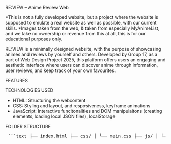 RE:VIEW – Anime Review Web

*This is not a fully developed website, but a project where the website is supposed to emulate a real website as well as possible, with our current skills.
*Images taken from the web, & taken from especially MyAnimeList, and we take no ownership or revenue from this at all, this is for our educational purposes only.

RE:VIEW is a minimally designed website, with the purpose of showcasing animes and reviews by yourself and others. 
Developed by Group 17, as a part of Web Design Project 2025, this platform offers users an engaging and aesthetic interface where users can discover anime through information, user reviews, and keep track of your own favourites.

FEATURES

TECHNOLOGIES USED
- HTML: Structuring the webcontent
- CSS: Styling and layout, and resposiveness, keyframe animations
- JavaScript: Interactive funcitonalities and DOM manipulaitons (creating elements, loading local JSON files), localStorage

FOLDER STRUCTURE

<pre> ```text ├── index.html ├── css/ │ └── main.css ├── js/ │ └── main.js ├── data/ │ ├── reviews.json │ └── anime.json └── img/ ├── covers/ └── characters/ ``` </pre>
